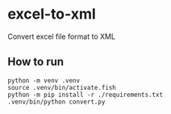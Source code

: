 # excel-to-xml
Convert excel file format to XML

## How to run
  ```fish
  python -m venv .venv
  source .venv/bin/activate.fish
  python -m pip install -r ./requirements.txt
  .venv/bin/python convert.py
  ```
